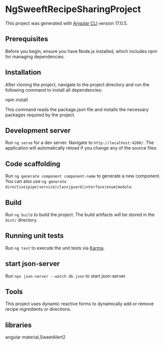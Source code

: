 # NgSweeftRecipeSharingProject

This project was generated with [Angular CLI](https://github.com/angular/angular-cli) version 17.0.5.

## Prerequisites

Before you begin, ensure you have Node.js installed, which includes npm for managing dependencies.

## Installation

After cloning the project, navigate to the project directory and run the following command to install all dependencies:

npm install

This command reads the package.json file and installs the necessary packages required by the project.

## Development server

Run `ng serve` for a dev server. Navigate to `http://localhost:4200/`. The application will automatically reload if you change any of the source files.

## Code scaffolding

Run `ng generate component component-name` to generate a new component. You can also use `ng generate directive|pipe|service|class|guard|interface|enum|module`.

## Build

Run `ng build` to build the project. The build artifacts will be stored in the `dist/` directory.

## Running unit tests

Run `ng test` to execute the unit tests via [Karma](https://karma-runner.github.io).

## start json-server

Run `npx json-server --watch db.json` to start json-server

## Tools

This project uses dynamic reactive forms to dynamically add or remove recipe ingredients or directions.

## libraries

angular material,SweetAlert2

